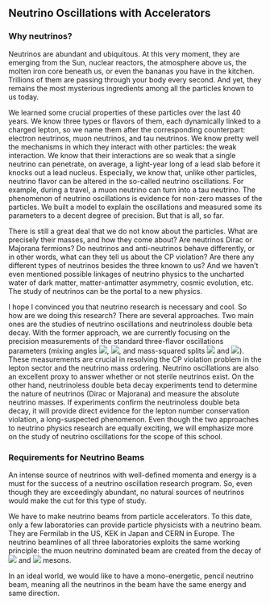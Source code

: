 ## Neutrino Oscillations with Accelerators

### Why neutrinos?

Neutrinos are abundant and ubiquitous. At this very moment, they are emerging from the Sun, nuclear reactors, the atmosphere above us, the molten iron core beneath us, or even the bananas you have in the kitchen. Trillions of them are passing through your body every second. And yet, they remains the most mysterious ingredients among all the particles known to us today.

We learned some crucial properties of these particles over the last 40 years. We know three types or flavors of them, each dynamically linked to a charged lepton, so we name them after the corresponding counterpart: electron neutrinos, muon neutrinos, and tau neutrinos. We know pretty well the mechanisms in which they interact with other particles: the weak interaction. We know that their interactions are so weak that a single neutrino can penetrate, on average, a light-year long of a lead slab before it knocks out a lead nucleus. Especially, we know that, unlike other particles, neutrino flavor can be altered in the so-called neutrino oscillations. For example, during a travel, a muon neutrino can turn into a tau neutrino. The phenomenon of neutrino oscillations is evidence for non-zero masses of the particles. We built a model to explain the oscillations and measured some its parameters to a decent degree of precision. But that is all, so far.

There is still a great deal that we do not know about the particles. What are precisely their masses, and how they come about? Are neutrinos Dirac or Majorana fermions? Do neutrinos and anti-neutrinos behave differently, or in other words, what can they tell us about the CP violation? Are there any different types of neutrinos besides the three known to us? And we haven’t even mentioned possible linkages of neutrino physics to the uncharted water of dark matter, matter-antimatter asymmetry, cosmic evolution, etc. The study of neutrinos can be the portal to a new physics.

I hope I convinced you that neutrino research is necessary and cool. So how are we doing this research? There are several approaches. Two main ones are the studies of neutrino oscillations and neutrinoless double beta decay. With the former approach, we are currently focusing on the precision measurements of the standard three-flavor oscillations parameters (mixing angles <img src="https://render.githubusercontent.com/render/math?math=\theta_{13}">, <img src="https://render.githubusercontent.com/render/math?math=\theta_{23}">, and mass-squared splits <img src="https://render.githubusercontent.com/render/math?math=\Delta m_{32}^2"> and <img src="https://render.githubusercontent.com/render/math?math=\Delta m_{21}^2">). These measurements are crucial in resolving the CP violation problem in the lepton sector and the neutrino mass ordering. Neutrino oscillations are also an excellent proxy to answer whether or not sterile neutrinos exist. On the other hand, neutrinoless double beta decay experiments tend to determine the nature of neutrinos (Dirac or Majorana) and measure the absolute neutrino masses. If experiments confirm the neutrinoless double beta decay, it will provide direct evidence for the lepton number conservation violation, a long-suspected phenomenon. Even though the two approaches to neutrino physics research are equally exciting, we will emphasize more on the study of neutrino oscillations for the scope of this school.


### Requirements for Neutrino Beams
 An intense source of neutrinos with well-defined momenta and energy is a must for the success of a neutrino oscillation research program. So, even though they are exceedingly abundant, no natural sources of neutrinos would make the cut for this type of study. 

 We have to make neutrino beams from particle accelerators. To this date, only a few laboratories can provide particle physicists with a neutrino beam. They are Fermilab in the US, KEK in Japan and CERN in Europe. The neutrino beamlines of all three laboratories exploits the same working principle: the muon neutrino dominated beam are created from the decay of <img src="https://render.githubusercontent.com/render/math?math=\pi"> and <img src="https://render.githubusercontent.com/render/math?math=K"> mesons.


 
 In an ideal world, we would like to have a mono-energetic, pencil neutrino beam, meaning all the neutrinos in the beam have the same energy and same direction.

